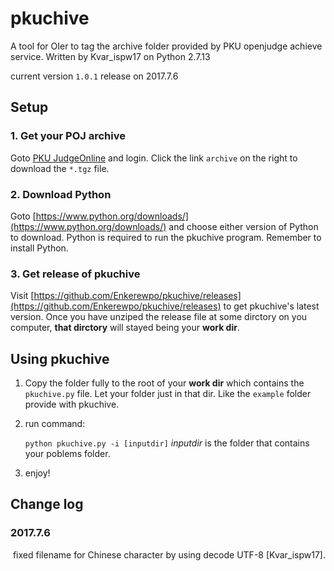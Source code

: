 # pkuchive
A tool for OIer to tag the archive folder provided by PKU openjudge achieve service.
Written by Kvar_ispw17 on Python 2.7.13

current version `1.0.1` release on 2017.7.6
## Setup
### 1. Get your POJ archive
Goto [PKU JudgeOnline](http://poj.org/) and login. Click the link `archive` on the right to download the `*.tgz` file.
### 2. Download Python
Goto [https://www.python.org/downloads/](https://www.python.org/downloads/) and choose either version of Python to download.
Python is required to run the pkuchive program. Remember to install Python.
### 3. Get release of pkuchive
Visit [https://github.com/Enkerewpo/pkuchive/releases](https://github.com/Enkerewpo/pkuchive/releases) to get pkuchive's latest version.
Once you have unziped the release file at some dirctory on you computer, __that dirctory__ will stayed being your __work dir__.

## Using pkuchive
1. Copy the folder fully to the root of your __work dir__ which contains the `pkuchive.py` file.
Let your folder just in that dir. Like the `example` folder provide with pkuchive.
2. run command:
   
   `python pkuchive.py -i [inputdir]`
   *inputdir* is the folder that contains your poblems folder.
3. enjoy!

## Change log
### 2017.7.6 
  fixed filename for Chinese character by using decode UTF-8 [Kvar_ispw17].
